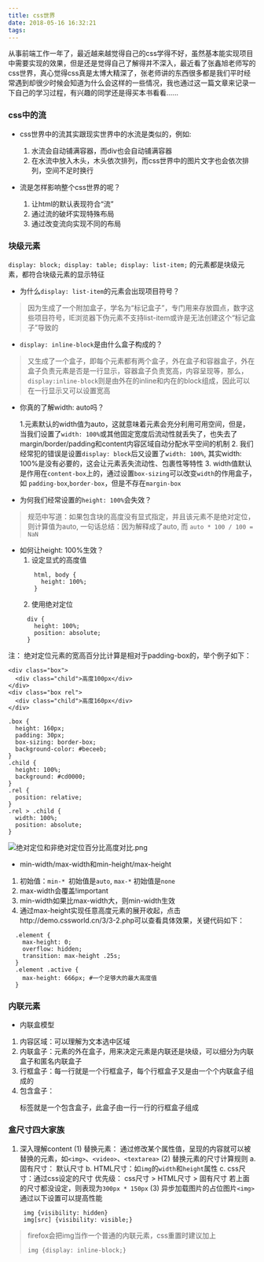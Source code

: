 ```yaml
---
title: css世界
date: 2018-05-16 16:32:21
tags:
---
```

从事前端工作一年了，最近越来越觉得自己的css学得不好，虽然基本能实现项目中需要实现的效果，但是还是觉得自己了解得并不深入，最近看了张鑫旭老师写的css世界，真心觉得css真是太博大精深了，张老师讲的东西很多都是我们平时经常遇到却很少时候会知道为什么会这样的一些情况，我也通过这一篇文章来记录一下自己的学习过程，有兴趣的同学还是得买本书看看......
### css中的流

- css世界中的流其实跟现实世界中的水流是类似的，例如:

   1.  水流会自动铺满容器，而div也会自动铺满容器
   2. 在水流中放入木头，木头依次排列，而css世界中的图片文字也会依次排列，空间不足时换行
- 流是怎样影响整个css世界的呢？
   1. 让html的默认表现符合“流”
   2. 通过流的破坏实现特殊布局
   3. 通过改变流向实现不同的布局

### 块级元素
`display: block; display: table; display: list-item;` 的元素都是块级元素，都符合块级元素的显示特征
- 为什么`display: list-item`的元素会出现项目符号？
> 因为生成了一个附加盒子，学名为“标记盒子”，专门用来存放圆点，数字这些项目符号，IE浏览器下伪元素不支持list-item或许是无法创建这个“标记盒子”导致的

- `display: inline-block`是由什么盒子构成的？
> 又生成了一个盒子，即每个元素都有两个盒子，外在盒子和容器盒子，外在盒子负责元素是否是一行显示，容器盒子负责宽高，内容呈现等，那么，`display:inline-block`则是由外在的inline和内在的block组成，因此可以在一行显示又可以设置宽高

- 你真的了解width: auto吗？

    1.元素默认的width值为auto，这就意味着元素会充分利用可用空间，但是，当我们设置了`width: 100%`或其他固定宽度后流动性就丢失了，也失去了margin/border/padding和content内容区域自动分配水平空间的机制
    2. 我们经常犯的错误是设置`display: block`后又设置了`width: 100%`, 其实width: 100%是没有必要的，这会让元素丢失流动性、包裹性等特性
    3. width值默认是作用在`content-box`上的，通过设置`box-sizing`可以改变`width`的作用盒子，如 `padding-box`,`border-box`，但是不存在`margin-box`

- 为何我们经常设置的`height: 100%`会失效？

> 规范中写道：如果包含块的高度没有显式指定，并且该元素不是绝对定位，则计算值为auto, 一句话总结：因为解释成了auto, 而 `auto * 100 / 100 = NaN`

- 如何让height: 100%生效？
    1. 设定显式的高度值
    ```
        html, body {
          height: 100%;
        }
    ```
    2. 使用绝对定位
    ```
      div {
        height: 100%;
        position: absolute;
      }
    ```
注： 绝对定位元素的宽高百分比计算是相对于padding-box的，举个例子如下：
```
<div class="box">
  <div class="child">高度100px</div>
</div>
<div class="box rel">
  <div class="child">高度160px</div>
</div>
```
```
.box {
  height: 160px;
  padding: 30px;
  box-sizing: border-box;
  background-color: #beceeb;
}
.child {
  height: 100%;
  background: #cd0000;
}
.rel {
  position: relative;
}
.rel > .child {
  width: 100%;
  position: absolute;
}
```
![绝对定位和非绝对定位百分比高度对比.png](https://upload-images.jianshu.io/upload_images/11543643-70569847e6c288a2.png?imageMogr2/auto-orient/strip%7CimageView2/2/w/1240)

- min-width/max-width和min-height/max-height
1. 初始值：`min-* `初始值是`auto`, `max-*` 初始值是`none`
2. max-width会覆盖!important
3. min-width如果比max-width大，则min-width生效
4. 通过max-height实现任意高度元素的展开收起，点击http://demo.cssworld.cn/3/3-2.php可以查看具体效果，关键代码如下：
  ```
    .element {
      max-height: 0;
      overflow: hidden;
      transition: max-height .25s;
    }
    .element .active {
      max-height: 666px; #一个足够大的最大高度值
    }
  ```

### 内联元素
- 内联盒模型
1. 内容区域：可以理解为文本选中区域
2. 内联盒子：元素的外在盒子，用来决定元素是内联还是块级，可以细分为内联盒子和匿名内联盒子
3. 行框盒子：每一行就是一个行框盒子，每个行框盒子又是由一个个内联盒子组成的
4. 包含盒子：<p>标签就是一个包含盒子，此盒子由一行一行的行框盒子组成

### 盒尺寸四大家族
1. 深入理解content
(1) 替换元素： 通过修改某个属性值，呈现的内容就可以被替换的元素，如`<img>`、`<video>`、`<textarea>`
(2) 替换元素的尺寸计算规则
a. 固有尺寸： 默认尺寸
b. HTML尺寸：如`img`的`width`和`height`属性
c. css尺寸：通过css设定的尺寸
优先级： css尺寸 > HTML尺寸 > 固有尺寸
若上面的尺寸都没设定，则表现为`300px * 150px`
(3) 异步加载图片的占位图片`<img>`通过以下设置可以提高性能
   ``` 
    img {visibility: hidden}
    img[src] {visibility: visible;}
   ```
> firefox会把img当作一个普通的内联元素，css重置时建议加上
> ```
> img {display: inline-block;}
> ```

